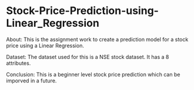 # Stock-Price-Prediction-using-Linear_Regression

About:
This is the assignment work to create a prediction model for a stock price using a Linear Regression.

Dataset:
The dataset used for this is a NSE stock dataset. It has a 8 attributes.

Conclusion:
This is a beginner level stock price prediction which can be imporved in a future.
